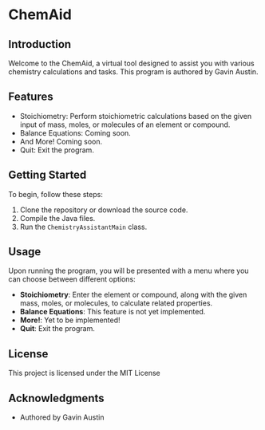# ChemAid

## Introduction
Welcome to the ChemAid, a virtual tool designed to assist you with various chemistry calculations and tasks. This program is authored by Gavin Austin.

## Features
- Stoichiometry: Perform stoichiometric calculations based on the given input of mass, moles, or molecules of an element or compound.
- Balance Equations: Coming soon.
- And More! Coming soon.
- Quit: Exit the program.

## Getting Started
To begin, follow these steps:
1. Clone the repository or download the source code.
2. Compile the Java files.
3. Run the `ChemistryAssistantMain` class.

## Usage
Upon running the program, you will be presented with a menu where you can choose between different options:
- **Stoichiometry**: Enter the element or compound, along with the given mass, moles, or molecules, to calculate related properties.
- **Balance Equations**: This feature is not yet implemented.
- **More!**: Yet to be implemented!
- **Quit**: Exit the program.

## License
This project is licensed under the MIT License

## Acknowledgments
- Authored by Gavin Austin
